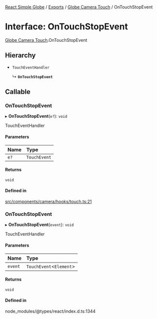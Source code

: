 [React Simple Globe](../README.md) / [Exports](../modules.md) / [Globe Camera Touch](../modules/Globe_Camera_Touch.md) / OnTouchStopEvent

# Interface: OnTouchStopEvent

[Globe Camera Touch](../modules/Globe_Camera_Touch.md).OnTouchStopEvent

## Hierarchy

- `TouchEventHandler`

  ↳ **`OnTouchStopEvent`**

## Callable

### OnTouchStopEvent

▸ **OnTouchStopEvent**(`e?`): `void`

TouchEventHandler

#### Parameters

| Name | Type |
| :------ | :------ |
| `e?` | `TouchEvent` |

#### Returns

`void`

#### Defined in

[src/components/camera/hooks/touch.ts:21](https://github.com/Gaushao/d3-react-globe/blob/0a8a5c1/src/components/camera/hooks/touch.ts#L21)

### OnTouchStopEvent

▸ **OnTouchStopEvent**(`event`): `void`

TouchEventHandler

#### Parameters

| Name | Type |
| :------ | :------ |
| `event` | `TouchEvent`<`Element`\> |

#### Returns

`void`

#### Defined in

node_modules/@types/react/index.d.ts:1344
